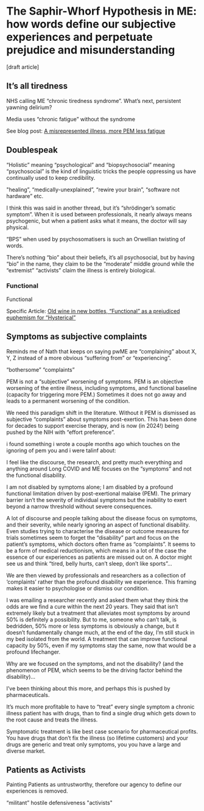# The Saphir-Whorf Hypothesis in ME: how words define our subjective experiences and perpetuate prejudice and misunderstanding
[draft article] 

## It’s all tiredness
NHS calling ME “chronic tiredness syndrome”. What’s next, persistent yawning delirium?

Media uses “chronic fatigue” without the syndrome

See blog post: [A misrepresented illness, more PEM less fatigue](https://me-cfs.github.io/drafts/misrepresented-fatigue-pem.html)

## Doublespeak
“Holistic” meaning “psychological” and “biopsychosocial” meaning “psychosocial” is the kind of linguistic tricks the people oppressing us have continually used to keep credibility.

"healing”, “medically-unexplained”, “rewire your brain”, “software not hardware” etc.

I think this was said in another thread, but it’s “shrödinger’s somatic symptom”. When it is used between professionals, it nearly always means psychogenic, but when a patient asks what it means, the doctor will say physical.

“BPS” when used by psychosomatisers is such an Orwellian twisting of words.

There’s nothing “bio” about their beliefs, it’s all psychosocial, but by having “bio” in the name, they claim to be the “moderate” middle ground while the “extremist” “activists” claim the illness is entirely biological.

### Functional
Functional

Specific Article: [Old wine in new bottles, “Functional” as a prejudiced euphemism for “Hysterical” ](https://me-cfs.github.io/drafts/bottle-functional-hysterical.html)

## Symptoms as subjective complaints
Reminds me of Nath that keeps on saying pwME are “complaining” about X, Y, Z instead of a more obvious “suffering from” or “experiencing”.

“bothersome” “complaints”

PEM is not a “subjective” worsening of symptoms. PEM is an objective worsening of the entire illness, including symptoms, and functional baseline (capacity for triggering more PEM.) Sometimes it does not go away and leads to a permanent worsening of the condition.

We need this paradigm shift in the literature. Without it PEM is dismissed as subjective “complaints” about symptoms post-exertion. This has been done for decades to support exercise therapy, and is now (in 2024!) being pushed by the NIH with “effort preference”.

i found something i wrote a couple months ago which touches on the ignoring of pem you and i were talinf about:

I feel like the discourse, the research, and pretty much everything and anything around Long COVID and ME focuses on the “symptoms” and not the functional disability.

I am not disabled by symptoms alone; I am disabled by a profound functional limitation driven by post-exertional malaise (PEM). The primary barrier isn’t the severity of individual symptoms but the inability to exert beyond a narrow threshold without severe consequences.

A lot of discourse and people talking about the disease focus on symptoms, and their severity, while nearly ignoring an aspect of functional disability. Even studies trying to characterise the disease or outcome measures for trials sometimes seem to forget the “disability” part and focus on the patient’s symptoms, which doctors often frame as “complaints”. It seems to be a form of medical reductionism, which means in a lot of the case the essence of our experiences as patients are missed out on. A doctor might see us and think “tired, belly hurts, can’t sleep, don’t like sports”…

We are then viewed by professionals and researchers as a collection of ‘complaints’ rather than the profound disability we experience. This framing makes it easier to psychologise or dismiss our condition.

I was emailing a researcher recently and asked them what they think the odds are we find a cure within the next 20 years. They said that isn’t extremely likely but a treatment that alleviates most symptoms by around 50% is definitely a possibility. But to me, someone who can’t talk, is bedridden, 50% more or less symptoms is obviously a change, but it doesn’t fundamentally change much, at the end of the day, I’m still stuck in my bed isolated from the world. A treatment that can improve functional capacity by 50%, even if my symptoms stay the same, now that would be a profound lifechanger.

Why are we focused on the symptoms, and not the disability? (and the phenomenon of PEM, which seems to be the driving factor behind the disability)…

I’ve been thinking about this more, and perhaps this is pushed by pharmaceuticals.

It’s much more profitable to have to “treat” every single symptom a chronic illness patient has with drugs, than to find a single drug which gets down to the root cause and treats the illness.

Symptomatic treatment is like best case scenario for pharmaceutical profits. You have drugs that don’t fix the illness (so lifetime customers) and your drugs are generic and treat only symptoms, you you have a large and diverse market.

## Patients as Activists
Painting Patients as untrustworthy, therefore our agency to define our experiences is removed.

“militant” hostile defensiveness "activists"











